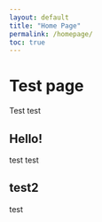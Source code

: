 ```yaml
---
layout: default
title: "Home Page"
permalink: /homepage/
toc: true
---
```


# Test page

Test test

## Hello!

test test 

## test2

test